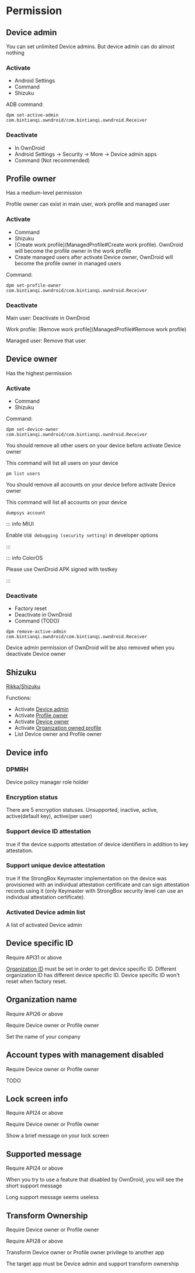 # Permission

## Device admin

You can set unlimited Device admins. But device admin can do almost nothing

### Activate

- Android Settings
- Command
- Shizuku

ADB command:
```shell
dpm set-active-admin com.bintianqi.owndroid/com.bintianqi.owndroid.Receiver
```

### Deactivate

- In OwnDroid
- Android Settings -> Security -> More -> Device admin apps
- Command (Not recommended)

## Profile owner

Has a medium-level permission

Profile owner can exist in main user, work profile and managed user

### Activate

- Command
- Shizuku
- [Create work profile](ManagedProfile#Create work profile). OwnDroid will become the profile owner in the work profile
- Create managed users after activate Device owner, OwnDroid will become the profile owner in managed users 

Command:

```shell
dpm set-profile-owner com.bintianqi.owndroid/com.bintianqi.owndroid.Receiver
```

### Deactivate

Main user: Deactivate in OwnDroid

Work profile: [Remove work profile](ManagedProfile#Remove work profile)

Managed user: Remove that user

## Device owner

Has the highest permission

### Activate

- Command
- Shizuku

Command:

```shell
dpm set-device-owner com.bintianqi.owndroid/com.bintianqi.owndroid.Receiver
```

You should remove all other users on your device before activate Device owner

This command will list all users on your device

```shell
pm list users
```

You should remove all accounts on your device before activate Device owner

This command will list all accounts on your device

```shell
dumpsys account
```

::: info MIUI

Enable `USB debugging (security setting)` in developer options

:::

::: info ColorOS

Please use OwnDroid APK signed with testkey

:::

### Deactivate

- Factory reset
- Deactivate in OwnDroid
- Command (TODO)

```shell
dpm remove-active-admin com.bintianqi.owndroid/com.bintianqi.owndroid.Receiver
```

Device admin permission of OwnDroid will be also removed when you deactivate Device owner

## Shizuku

[Rikka/Shizuku](https://github.com/RikkaApps/Shizuku)

Functions:

- Activate [Device admin](#device-admin)
- Activate [Profile owner](#profile-owner)
- Activate [Device owner](#device-owner)
- Activate [Organization owned profile](ManagedProfile#由组织拥有的工作资料)
- List Device owner and Profile owner

## Device info

### DPMRH

Device policy manager role holder

### Encryption status

There are 5 encryption statuses. Unsupported, inactive, active, active(default key), active(per user) 

### Support device ID attestation

true if the device supports attestation of device identifiers in addition to key attestation.

### Support unique device attestation

true if the StrongBox Keymaster implementation on the device was provisioned with an individual attestation certificate and can sign attestation records using it (only Keymaster with StrongBox security level can use an individual attestation certificate).

### Activated Device admin list

A list of activated Device admin

## Device specific ID

Require API31 or above

[Organization ID](ManagedProfile#组织ID) must be set in order to get device specific ID. Different organization ID has different device specific ID. Device specific ID won't reset when factory reset.

## Organization name

Require API26 or above

Require Device owner or Profile owner

Set the name of your company

## Account types with management disabled

Require Device owner or Profile owner

TODO

## Lock screen info

Require API24 or above

Require Device owner or Profile owner

Show a brief message on your lock screen

## Supported message

Require API24 or above

When you try to use a feature that disabled by OwnDroid, you will see the short support message

Long support message seems useless

## Transform Ownership

Require Device owner or Profile owner

Require API28 or above

Transform Device owner or Profile owner privilege to another app

The target app must be Device admin and support transform ownership
